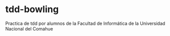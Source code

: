 # tdd-bowling
Practica de tdd por alumnos de la Facultad de Informática de la Universidad Nacional del Comahue